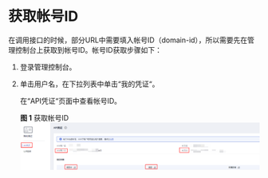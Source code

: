 # 获取帐号ID<a name="ZH-CN_TOPIC_0000001099136614"></a>

在调用接口的时候，部分URL中需要填入帐号ID（domain-id），所以需要先在管理控制台上获取到帐号ID。帐号ID获取步骤如下：

1.  登录管理控制台。
2.  单击用户名，在下拉列表中单击“我的凭证“。

    在“API凭证“页面中查看帐号ID。

    **图 1**  获取帐号ID<a name="fig2096732014483"></a>  
    ![](figures/获取帐号ID.png "获取帐号ID")


